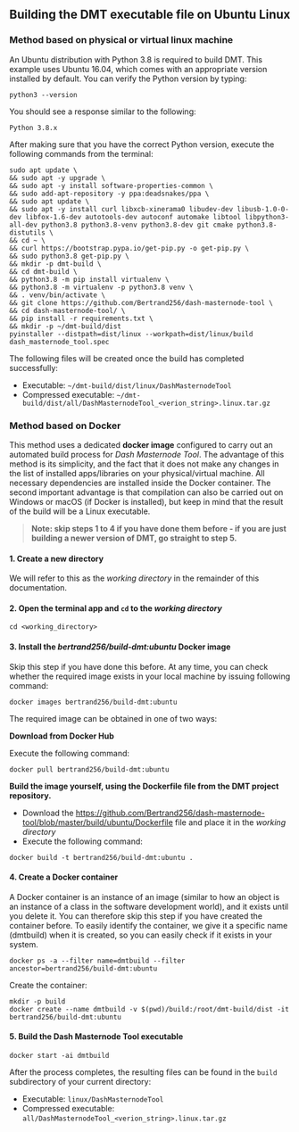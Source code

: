 ## Building the DMT executable file on Ubuntu Linux

### Method based on physical or virtual linux machine

An Ubuntu distribution with Python 3.8 is required to build DMT. This example uses Ubuntu 16.04, which comes with an 
appropriate version installed by default. You can verify the Python version by typing:

```
python3 --version
```

You should see a response similar to the following:

  `Python 3.8.x`

After making sure that you have the correct Python version, execute the following commands from the terminal:

```
sudo apt update \
&& sudo apt -y upgrade \
&& sudo apt -y install software-properties-common \
&& sudo add-apt-repository -y ppa:deadsnakes/ppa \
&& sudo apt update \
&& sudo apt -y install curl libxcb-xinerama0 libudev-dev libusb-1.0-0-dev libfox-1.6-dev autotools-dev autoconf automake libtool libpython3-all-dev python3.8 python3.8-venv python3.8-dev git cmake python3.8-distutils \
&& cd ~ \
&& curl https://bootstrap.pypa.io/get-pip.py -o get-pip.py \
&& sudo python3.8 get-pip.py \
&& mkdir -p dmt-build \
&& cd dmt-build \
&& python3.8 -m pip install virtualenv \
&& python3.8 -m virtualenv -p python3.8 venv \
&& . venv/bin/activate \
&& git clone https://github.com/Bertrand256/dash-masternode-tool \
&& cd dash-masternode-tool/ \
&& pip install -r requirements.txt \
&& mkdir -p ~/dmt-build/dist
pyinstaller --distpath=dist/linux --workpath=dist/linux/build dash_masternode_tool.spec
```

The following files will be created once the build has completed successfully:

* Executable: `~/dmt-build/dist/linux/DashMasternodeTool`
* Compressed executable: `~/dmt-build/dist/all/DashMasternodeTool_<verion_string>.linux.tar.gz`


### Method based on Docker

This method uses a dedicated **docker image** configured to carry out an automated build process for *Dash Masternode Tool*. The advantage of this method is its simplicity, and the fact that it does not make any changes in the list of installed apps/libraries on your physical/virtual machine. All necessary dependencies are installed inside the Docker container. The second important advantage is that compilation can also be carried out on Windows or macOS (if Docker is installed), but keep in mind that the result of the build will be a Linux executable.

> **Note: skip steps 1 to 4 if you have done them before - if you are just building a newer version of DMT, go 
> straight to step 5.**

#### 1. Create a new directory
We will refer to this as the *working directory* in the remainder of this documentation.

#### 2. Open the terminal app and `cd` to the *working directory*

```
cd <working_directory>
```

#### 3. Install the *bertrand256/build-dmt:ubuntu* Docker image

Skip this step if you have done this before. At any time, you can check whether the required image exists in your local machine by issuing following command:

```
docker images bertrand256/build-dmt:ubuntu
```

The required image can be obtained in one of two ways:

**Download from Docker Hub**

Execute the following command:

```
docker pull bertrand256/build-dmt:ubuntu
```

**Build the image yourself, using the Dockerfile file from the DMT project repository.** 

* Download the https://github.com/Bertrand256/dash-masternode-tool/blob/master/build/ubuntu/Dockerfile file and place it in the *working directory*
* Execute the following command:
```
docker build -t bertrand256/build-dmt:ubuntu .
```

#### 4. Create a Docker container

A Docker container is an instance of an image (similar to how an object is an instance of a class in the software development world), and it exists until you delete it. You can therefore skip this step if you have created the container before. To easily identify the container, we give it a specific name (dmtbuild) when it is created, so you can easily check if it exists in your system.

```
docker ps -a --filter name=dmtbuild --filter ancestor=bertrand256/build-dmt:ubuntu
```
Create the container:

``` 
mkdir -p build
docker create --name dmtbuild -v $(pwd)/build:/root/dmt-build/dist -it bertrand256/build-dmt:ubuntu
```

#### 5. Build the Dash Masternode Tool executable

```
docker start -ai dmtbuild
```

After the process completes, the resulting files can be found in the `build` subdirectory of your current directory:
* Executable: `linux/DashMasternodeTool`
* Compressed executable: `all/DashMasternodeTool_<verion_string>.linux.tar.gz`
